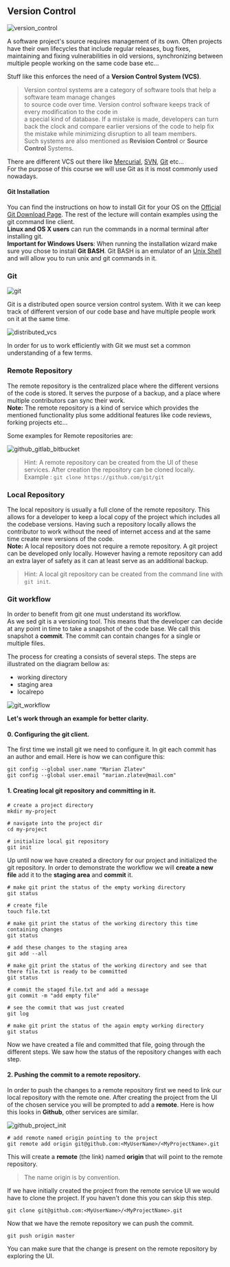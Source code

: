 ## Version Control

![version_control](../../../assets/x01-lecture/version_control.svg)

A software project's source requires management of its own. Often projects have their own lifecycles that include regular releases,
bug fixes, maintaining and fixing vulnerabilities in old versions, synchronizing between multiple people working on the same code base etc...

Stuff like this enforces the need of a **Version Control System (VCS)**.

> Version control systems are a category of software tools that help a software team manage changes  
to source code over time. Version control software keeps track of every modification to the code in  
a special kind of database. If a mistake is made, developers can turn back the clock and compare earlier 
versions of the code to help fix the mistake while minimizing disruption to all team members.  
Such systems are also mentioned as __Revision Control__ or __Source Control__ Systems.

There are different VCS out there like [Mercurial](https://www.mercurial-scm.org/), [SVN](https://subversion.apache.org/), [Git](https://git-scm.com/) etc...  
For the purpose of this course we will use Git as it is most commonly used nowadays.

#### Git Installation

You can find the instructions on how to install Git for your OS on the [Official Git Download Page](https://git-scm.com/downloads).
The rest of the lecture will contain examples using the git command line client.   
**Linux and OS X users** can run the commands in a normal terminal after installing git.  
**Important for Windows Users**: When running the installation wizard make sure you chose to install **Git BASH**.
Git BASH is an emulator of an [Unix Shell](https://en.wikipedia.org/wiki/Bash_(Unix_shell)) 
and will allow you to run unix and git commands in it.

### Git

![git](../../../assets/x01-lecture/git.png)

Git is a distributed open source version control system. With it we can keep track of different version of our code base
and have multiple people work on it at the same time. 

![distributed_vcs](../../../assets/x01-lecture/distributed_vcs.png)

In order for us to work efficiently with Git we must set a common understanding of a few terms.

### Remote Repository

The remote repository is the centralized place where the different versions of the code is stored. It serves the purpose 
of a backup, and a place where multiple contributors can sync their work.  
**Note:** The remote repository is a kind of service which provides the mentioned functionality plus some additional features
like code reviews, forking projects etc...

Some examples for Remote repositories are:

![github_gitlab_bitbucket](../../../assets/x01-lecture/github_gitlab_bitbucket.png)

> Hint: A remote repository can be created from the UI of these services.
After creation the repository can be cloned locally.  
Example : `git clone https://github.com/git/git`

### Local Repository

The local repository is usually a full clone of the remote repository. This allows for a developer to keep a local copy 
of the project which includes all the codebase versions. Having such a repository locally allows the contributor to work 
without the need of internet access and at the same time create new versions of the code.  
**Note:** A local repository does not require a remote repository. A git project can be developed only locally. However 
having a remote repository can add an extra layer of safety as it can at least serve as an additional backup.

> Hint: A local git repository can be created from the command line with `git init`.

### Git workflow

In order to benefit from git one must understand its workflow.  
As we sed git is a versioning tool. This means that the developer can decide at any point in time 
to take a snapshot of the code base. We call this snapshot a **commit**. 
The commit can contain changes for a single or multiple files.

The process for creating a consists of several steps. The steps are illustrated on the diagram bellow as:
- working directory
- staging area
- localrepo

![git_workflow](../../../assets/x01-lecture/git_workflow.png)

**Let's work through an example for better clarity.**

#### 0. Configuring the git client.

The first time we install git we need to configure it. In git each commit has an author and email.
Here is how we can configure this:

```
git config --global user.name "Marian Zlatev"
git config --global user.email "marian.zlatev@mail.com"
```

#### 1. Creating local git repository and committing in it.

```shell script
# create a project directory
mkdir my-project

# navigate into the project dir
cd my-project

# initialize local git repository
git init
```

Up until now we have created a directory for our project and initialized the git repository.
In order to demonstrate the workflow we will **create a new file** add it to the **staging area** and **commit** it.

```shell script
# make git print the status of the empty working directory 
git status

# create file
touch file.txt

# make git print the status of the working directory this time containing changes
git status

# add these changes to the staging area
git add --all

# make git print the status of the working directory and see that there file.txt is ready to be committed
git status

# commit the staged file.txt and add a message
git commit -m "add empty file"

# see the commit that was just created
git log

# make git print the status of the again empty working directory
git status
```

Now we have created a file and committed that file, going through the different steps.
We saw how the status of the repository changes with each step.

#### 2. Pushing the commit to a remote repository.

In order to push the changes to a remote repository first we need to link our local repository with the remote one.
After creating the project from the UI of the chosen service you will be prompted to add a **remote**. 
Here is how this looks in **Github**, other services are similar.

![github_project_init](../../../assets/x01-lecture/github_project_init.png)

```shell script
# add remote named origin pointing to the project 
git remote add origin git@github.com:<MyUserName>/<MyProjectName>.git
```
This will create a **remote** (the link) named **origin** that will point to the remote repository. 

> The name origin is by convention.

If we have initially created the project from the remote service UI we would have to clone the project.
If you haven't done this you can skip this step.

```shell script
git clone git@github.com:<MyUserName>/<MyProjectName>.git
```

Now that we have the remote repository we can push the commit.

```
git push origin master
```

You can make sure that the change is present on the remote repository by exploring the UI. 